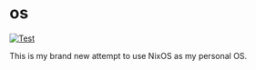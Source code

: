 # os

[![Test](https://github.com/klarkc/os/actions/workflows/test.yml/badge.svg?branch=main)](https://github.com/klarkc/os/actions/workflows/test.yml?query=branch%3Amain)

This is my brand new attempt to use NixOS as my personal OS.
